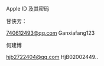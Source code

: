 Apple ID 及其密码

甘侠芳：

[740612493@qq.com](mailto:740612493@qq.com)
Ganxiafang123

何建博

[hjb2722404@qq.com](mailto:hjb2722404@qq.com)
HjB02002449..